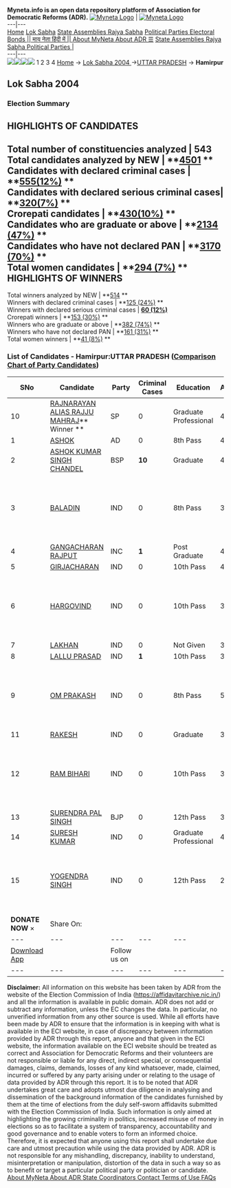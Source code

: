 **Myneta.info is an open data repository platform of Association for Democratic Reforms (ADR).**
[![Myneta Logo](https://www.myneta.info/lib/img/myneta-logo.png)](https://www.myneta.info/) | [![Myneta Logo](https://www.myneta.info/lib/img/adr-logo.png)](https://adrindia.org)  
---|---  
[Home](https://www.myneta.info/) [Lok Sabha](https://www.myneta.info/#ls "Lok Sabha") [ State Assemblies ](https://www.myneta.info/#sa "State Assemblies") [Rajya Sabha](https://www.myneta.info/#rs "Rajya Sabha") [Political Parties ](https://www.myneta.info/party "Political Parties") [ Electoral Bonds ](https://www.myneta.info/electoral_bonds "Electoral Bonds") [ || माय नेता हिंदी में || ](https://translate.google.co.in/translate?prev=hp&hl=en&js=y&u=www.myneta.info&sl=en&tl=hi&history_state0=) [ About MyNeta ](https://adrindia.org/content/about-myneta) [ About ADR ](https://adrindia.org/about-adr/who-we-are) [☰](javascript:void\(0\))
[ State Assemblies ](https://www.myneta.info/#sa "State Assemblies") [ Rajya Sabha ](https://www.myneta.info/#rs "Rajya Sabha") [ Political Parties ](https://www.myneta.info/party "Political Parties")
|   
---|---  
![](https://www.myneta.info/lib/img/banner/banner-1.png)![](https://www.myneta.info/lib/img/banner/banner-2.png)![](https://www.myneta.info/lib/img/banner/banner-3.png)![](https://www.myneta.info/lib/img/banner/banner-4.png)
1  2  3  4 
[Home](https://www.myneta.info/) → [Lok Sabha 2004 ](https://www.myneta.info/loksabha2004/)→[UTTAR PRADESH](https://www.myneta.info/loksabha2004/index.php?action=show_constituencies&state_id=24) → **Hamirpur**
### 
## Lok Sabha 2004 
###  Election Summary 
HIGHLIGHTS OF CANDIDATES  
---  
Total number of constituencies analyzed |  543   
Total candidates analyzed by NEW | **[4501](https://www.myneta.info/loksabha2004/index.php?action=summary&subAction=candidates_analyzed&sort=candidate#summary) **  
Candidates with declared criminal cases | **[555(12%)](https://www.myneta.info/loksabha2004/index.php?action=summary&subAction=crime&sort=candidate#summary) **  
Candidates with declared serious criminal cases| **[320(7%)](https://www.myneta.info/loksabha2004/index.php?action=summary&subAction=serious_crime&sort=candidate#summary) **  
Crorepati candidates | **[430(10%)](https://www.myneta.info/loksabha2004/index.php?action=summary&subAction=crorepati&sort=candidate#summary) **  
Candidates who are graduate or above | **[2134 (47%)](https://www.myneta.info/loksabha2004/index.php?action=summary&subAction=education&sort=candidate#summary) **  
Candidates who have not declared PAN | **[3170 (70%)](https://www.myneta.info/loksabha2004/index.php?action=summary&subAction=without_pan&sort=candidate#summary) **  
Total women candidates | **[294 (7%)](https://www.myneta.info/loksabha2004/index.php?action=summary&subAction=women_candidate&sort=candidate#summary) **  
HIGHLIGHTS OF WINNERS  
---  
Total winners analyzed by NEW | **[514](https://www.myneta.info/loksabha2004/index.php?action=summary&subAction=winner_analyzed&sort=candidate#summary) **  
Winners with declared criminal cases | **[125 (24%)](https://www.myneta.info/loksabha2004/index.php?action=summary&subAction=winner_crime&sort=candidate#summary) **  
Winners with declared serious criminal cases | **[60 (12%)](https://www.myneta.info/loksabha2004/index.php?action=summary&subAction=winner_serious_crime&sort=candidate#summary)**  
Crorepati winners | **[153 (30%)](https://www.myneta.info/loksabha2004/index.php?action=summary&subAction=winner_crorepati&sort=candidate#summary) **  
Winners who are graduate or above | **[382 (74%)](https://www.myneta.info/loksabha2004/index.php?action=summary&subAction=winner_education&sort=candidate#summary) **  
Winners who have not declared PAN | **[161 (31%)](https://www.myneta.info/loksabha2004/index.php?action=summary&subAction=winner_without_pan&sort=candidate#summary) **  
Total women winners | **[41 (8%)](https://www.myneta.info/loksabha2004/index.php?action=summary&subAction=winner_women&sort=candidate#summary) **  
### List of Candidates - Hamirpur:UTTAR PRADESH ([Comparison Chart of Party Candidates](https://www.myneta.info/loksabha2004/comparisonchart.php?constituency_id=472))
SNo | Candidate| Party| Criminal Cases| Education| Age| Total Assets| Liabilities  
---|---|---|---|---|---|---|---  
10  | [RAJNARAYAN ALIAS RAJJU MAHRAJ](https://www.myneta.info/loksabha2004/candidate.php?candidate_id=4370)** Winner ** | SP | 0 | Graduate Professional| 40 | Rs 26,40,727 ~ 26 Lacs+ | Rs 3,87,411 ~ 3 Lacs+  
1  | [ASHOK](https://www.myneta.info/loksabha2004/candidate.php?candidate_id=4377) | AD | 0 | 8th Pass| 42 | Rs 32,000 ~ 32 Thou+ | Rs 0 ~   
2  | [ASHOK KUMAR SINGH CHANDEL](https://www.myneta.info/loksabha2004/candidate.php?candidate_id=4371) | BSP | **10** | Graduate| 44 | Rs 1,13,01,668 ~ 1 Crore+ | Rs 2,04,973 ~ 2 Lacs+  
3  | [BALADIN](https://www.myneta.info/loksabha2004/candidate.php?candidate_id=4381) | IND | 0 | 8th Pass| 35 | ![](https://myneta.info/image_v2.php?myneta_folder=loksabha2004&candidate_id=4381&col=ta) | ![](https://myneta.info/image_v2.php?myneta_folder=loksabha2004&candidate_id=4381&col=lia)  
4  | [GANGACHARAN RAJPUT](https://www.myneta.info/loksabha2004/candidate.php?candidate_id=4372) | INC | **1** | Post Graduate| 42 | Rs 71,20,394 ~ 71 Lacs+ | Rs 2,46,072 ~ 2 Lacs+  
5  | [GIRJACHARAN](https://www.myneta.info/loksabha2004/candidate.php?candidate_id=4384) | IND | 0 | 10th Pass| 40 | Rs 98,63,749 ~ 98 Lacs+ | Rs 0 ~   
6  | [HARGOVIND](https://www.myneta.info/loksabha2004/candidate.php?candidate_id=4374) | IND | 0 | 10th Pass| 38 | ![](https://myneta.info/image_v2.php?myneta_folder=loksabha2004&candidate_id=4374&col=ta) | ![](https://myneta.info/image_v2.php?myneta_folder=loksabha2004&candidate_id=4374&col=lia)  
7  | [LAKHAN](https://www.myneta.info/loksabha2004/candidate.php?candidate_id=4376) | IND | 0 | Not Given| 36 | Rs 70,000 ~ 70 Thou+ | Rs 0 ~   
8  | [LALLU PRASAD](https://www.myneta.info/loksabha2004/candidate.php?candidate_id=4379) | IND | **1** | 10th Pass| 35 | Rs 26,750 ~ 26 Thou+ | Rs 6,500 ~ 6 Thou+  
9  | [OM PRAKASH](https://www.myneta.info/loksabha2004/candidate.php?candidate_id=4382) | IND | 0 | 8th Pass| 56 | ![](https://myneta.info/image_v2.php?myneta_folder=loksabha2004&candidate_id=4382&col=ta) | ![](https://myneta.info/image_v2.php?myneta_folder=loksabha2004&candidate_id=4382&col=lia)  
11  | [RAKESH](https://www.myneta.info/loksabha2004/candidate.php?candidate_id=4378) | IND | 0 | Graduate| 32 | Rs 5,26,272 ~ 5 Lacs+ | Rs 17,00,000 ~ 17 Lacs+  
12  | [RAM BIHARI](https://www.myneta.info/loksabha2004/candidate.php?candidate_id=4383) | IND | 0 | 10th Pass| 36 | ![](https://myneta.info/image_v2.php?myneta_folder=loksabha2004&candidate_id=4383&col=ta) | ![](https://myneta.info/image_v2.php?myneta_folder=loksabha2004&candidate_id=4383&col=lia)  
13  | [SURENDRA PAL SINGH](https://www.myneta.info/loksabha2004/candidate.php?candidate_id=4373) | BJP | 0 | 12th Pass| 35 | Rs 4,73,803 ~ 4 Lacs+ | Rs 0 ~   
14  | [SURESH KUMAR](https://www.myneta.info/loksabha2004/candidate.php?candidate_id=4375) | IND | 0 | Graduate Professional| 40 | Rs 10,98,000 ~ 10 Lacs+ | Rs 0 ~   
15  | [YOGENDRA SINGH](https://www.myneta.info/loksabha2004/candidate.php?candidate_id=4380) | IND | 0 | 12th Pass| 26 | ![](https://myneta.info/image_v2.php?myneta_folder=loksabha2004&candidate_id=4380&col=ta) | ![](https://myneta.info/image_v2.php?myneta_folder=loksabha2004&candidate_id=4380&col=lia)  
|  **DONATE NOW** × |  Share On:  | [](https://api.whatsapp.com/send?text=https%3A%2F%2Fmyneta.info%2Fpunjab2022%2Findex.php%3Faction%3Dshow_constituencies%26state_id%3D19) | [](https://www.facebook.com/sharer/sharer.php?u=https%3A%2F%2Fmyneta.info%2Fpunjab2022%2Findex.php%3Faction%3Dshow_constituencies%26state_id%3D19) | [](https://twitter.com/share?url=https%3A%2F%2Fmyneta.info%2Fpunjab2022%2Findex.php%3Faction%3Dshow_constituencies%26state_id%3D19)  
---|---|---|---|---  
| [ Download App ](https://play.google.com/store/apps/details?id=com.webrosoft.myneta1&pcampaignid=pcampaignidMKT-Other-global-all-co-prtnr-py-PartBadge-Mar2515-1) | [](https://play.google.com/store/apps/details?id=com.webrosoft.myneta1&pcampaignid=pcampaignidMKT-Other-global-all-co-prtnr-py-PartBadge-Mar2515-1) |  Follow us on  | [](https://www.facebook.com/adrindia.org/) | [](https://twitter.com/adrspeaks) | [](https://groups.google.com/g/national-election-watch?hl=en&pli=1) | [](https://www.instagram.com/adrspeaks/) | [](https://www.youtube.com/user/adrspeaks) | [](https://sharechat.com/profile/adrspeaks)  
---|---|---|---|---|---|---|---|---  
**Disclaimer:** All information on this website has been taken by ADR from the website of the Election Commission of India (https://affidavitarchive.nic.in/) and all the information is available in public domain. ADR does not add or subtract any information, unless the EC changes the data. In particular, no unverified information from any other source is used. While all efforts have been made by ADR to ensure that the information is in keeping with what is available in the ECI website, in case of discrepancy between information provided by ADR through this report, anyone and that given in the ECI website, the information available on the ECI website should be treated as correct and Association for Democratic Reforms and their volunteers are not responsible or liable for any direct, indirect special, or consequential damages, claims, demands, losses of any kind whatsoever, made, claimed, incurred or suffered by any party arising under or relating to the usage of data provided by ADR through this report. It is to be noted that ADR undertakes great care and adopts utmost due diligence in analysing and dissemination of the background information of the candidates furnished by them at the time of elections from the duly self-sworn affidavits submitted with the Election Commission of India. Such information is only aimed at highlighting the growing criminality in politics, increased misuse of money in elections so as to facilitate a system of transparency, accountability and good governance and to enable voters to form an informed choice. Therefore, it is expected that anyone using this report shall undertake due care and utmost precaution while using the data provided by ADR. ADR is not responsible for any mishandling, discrepancy, inability to understand, misinterpretation or manipulation, distortion of the data in such a way so as to benefit or target a particular political party or politician or candidate. 
[ About MyNeta ](https://adrindia.org/content/about-myneta) [ About ADR ](https://adrindia.org/about-adr/who-we-are) [ State Coordinators ](https://adrindia.org/about-adr/state-coordinators) [ Contact ](https://adrindia.org/contact-us) [ Terms of Use ](https://adrindia.org/content/adr-terms-use) [ FAQs ](https://adrindia.org/content/faqs)
